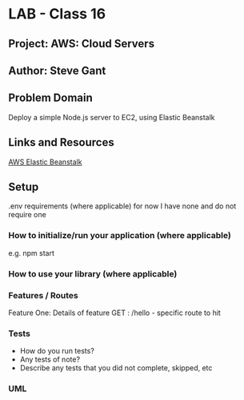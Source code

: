 # LAB - Class 16

## Project: AWS: Cloud Servers

## Author: Steve Gant

## Problem Domain
Deploy a simple Node.js server to EC2, using Elastic Beanstalk

## Links and Resources
[AWS Elastic Beanstalk](http://cloudservergui-env-1.eba-xixhgrjj.us-east-1.elasticbeanstalk.com/)

## Setup
.env requirements (where applicable)
for now I have none and do not require one

### How to initialize/run your application (where applicable)
e.g. npm start

### How to use your library (where applicable)

### Features / Routes
Feature One: Details of feature
GET : /hello - specific route to hit

### Tests
- How do you run tests?
- Any tests of note?
- Describe any tests that you did not complete, skipped, etc

### UML
